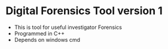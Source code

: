# Digital Forensics Tool version 1 

- This is tool for useful investigator Forensics
- Programmed in C++
- Depends on windows cmd

